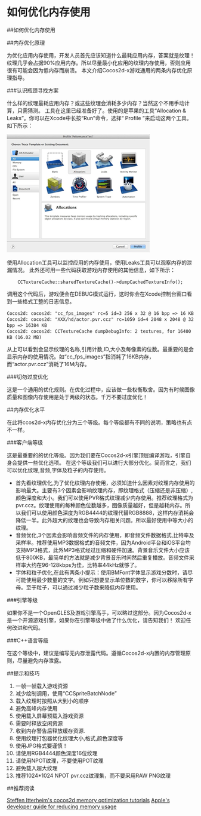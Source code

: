 # 如何优化内存使用

##如何优化内存使用

##内存优化原理

为优化应用内存使用，开发人员首先应该知道什么最耗应用内存，答案就是纹理！
纹理几乎会占据90%应用内存。所以尽量最小化应用的纹理内存使用，否则应用很有可能会因为低内存而崩溃。
本文介绍Cocos2d-x游戏通用的两条内存优化原理指导。

###认识瓶颈寻找方案

什么样的纹理最耗应用内存？或这些纹理会消耗多少内存？当然这个不用手动计算，只需猜测。
工具在这里已经准备好了。使用的是苹果的工具“Allocation & Leaks”。你可以在Xcode中长按“Run”命令，选择“ Profile ”来启动这两个工具。如下所示：

![img56.png](res/img56.png)

使用Allocation工具可以监控应用的内存使用，使用Leaks工具可以观察内存的泄漏情况。
此外还可用一些代码获取游戏内存使用的其他信息，如下所示：

```
    CCTextureCache::sharedTextureCache()->dumpCachedTextureInfo();
```

调用这个代码后，游戏便会在DEBUG模式运行，这时你会在Xcode控制台窗口看到一些格式工整的日志信息。

```
Cocos2d: cocos2d: "cc_fps_images" rc=5 id=3 256 x 32 @ 16 bpp => 16 KB
Cocos2d: cocos2d: "XXX/hd/actor.pvr.ccz" rc=1059 id=4 2048 x 2048 @ 32 bpp => 16384 KB
Cocos2d: cocos2d: CCTextureCache dumpDebugInfo: 2 textures, for 16400 KB (16.02 MB)
```

从上可以看到会显示纹理的名称,引用计数,ID,大小及每像素的位数。最重要的是会显示内存的使用情况。如“cc_fps_images”指消耗了16KB内存，而“actor.pvr.ccz”消耗了16M内存。

###切勿过度优化

这是一个通用的优化规则。在优化过程中，应该做一些权衡取舍。因为有时候图像质量和图像内存使用是处于两级的状态。千万不要过度优化！

##内存优化水平

在此将ccos2d-x内存优化分为三个等级。每个等级都有不同的说明，策略也有点不一样。

###客户端等级

这是最重要的的优化等级。因为我们要在Cocos2d-x引擎顶层编译游戏，引擎自身会提供一些优化选项。
在这个等级我们可以进行大部分优化。简而言之，我们可以优化纹理,音频,字体及粒子的内存使用。

- 首先看纹理优化,为了优化纹理内存使用，必须知道什么因素对纹理内存使用的影响最大。主要有3个因素会影响纹理内存，即纹理格式（压缩还是非压缩）,颜色深度和大小。我们可以使用PVR格式纹理减少内存使用。推荐纹理格式为pvr.ccz。纹理使用的每种颜色位数越多，图像质量越好，但是越耗内存。所以我们可以使用颜色深度为RGB4444的纹理代替RGB8888，这样内存消耗会降低一半。此外超大的纹理也会导致内存相关问题。所以最好使用中等大小的纹理。
- 音频优化,3个因素会影响音频文件的内存使用，即音频文件数据格式,比特率及采样率。推荐使用MP3数据格式的音频文件，因为Android平台和iOS平台均支持MP3格式，此外MP3格式经过压缩和硬件加速。背景音乐文件大小应该低于800KB，最简单的方法就是减少背景音乐时间然后重复播放。音频文件采样率大约在96-128kbps为佳，比特率44kHz就够了。
- 字体和粒子优化,在此有两条小提示：使用BMFont字体显示游戏分数时，请尽可能使用最少数量的文字。例如只想要显示单位数的数字，你可以移除所有字母。至于粒子，可以通过减少粒子数来降低内存使用。

###引擎等级

如果你不是一个OpenGLES及游戏引擎高手，可以略过这部分。因为Cocos2d-x是一个开源游戏引擎，如果你在引擎等级中做了什么优化，请告知我们！
欢迎任何改进和代码。

###C++语言等级

在这个等级中，建议是编写无内存泄露代码。遵循Cocos2d-x内置的内存管理原则，尽量避免内存泄露。

##提示和技巧

1. 一帧一帧载入游戏资源
2. 减少绘制调用，使用“CCSpriteBatchNode”
3. 载入纹理时按照从大到小的顺序
4. 避免高峰内存使用
5. 使用载入屏幕预载入游戏资源
6. 需要时释放空闲资源
7. 收到内存警告后释放缓存资源.
8. 使用纹理打包器优化纹理大小,格式,颜色深度等
9. 使用JPG格式要谨慎！
10. 请使用RGB4444颜色深度16位纹理
11. 请使用NPOT纹理，不要使用POT纹理
12. 避免载入超大纹理
13. 推荐1024*1024 NPOT pvr.ccz纹理集，而不要采用RAW PNG纹理

##推荐阅读

[Steffen Itterheim's cocos2d memory optimization tutorials](http://www.learn-cocos2d.com/2012/11/optimize-memory-usage-bundle-size-cocos2d-app/)
[Apple's developer guide for reducing memory usage](http://developer.apple.com/library/ios/#documentation/3DDrawing/Conceptual/OpenGLES_ProgrammingGuide/TechniquesForWorkingWithTextureData/TechniquesForWorkingWithTextureData.html)
